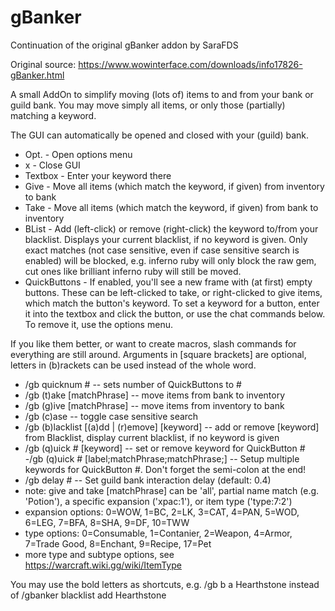 # gBanker
Continuation of the original gBanker addon by SaraFDS

Original source: https://www.wowinterface.com/downloads/info17826-gBanker.html

A small AddOn to simplify moving (lots of) items to and from your bank or guild bank. You may move simply all items, or only those (partially) matching a keyword.

The GUI can automatically be opened and closed with your (guild) bank.

- Opt. - Open options menu
- x - Close GUI
- Textbox - Enter your keyword there
- Give - Move all items (which match the keyword, if given) from inventory to bank
- Take - Move all items (which match the keyword, if given) from bank to inventory
- BList - Add (left-click) or remove (right-click) the keyword to/from your blacklist. Displays your current blacklist, if no keyword is given. Only exact matches (not case sensitive, even if case sensitive search is enabled) will be blocked, e.g. inferno ruby will only block the raw gem, cut ones like brilliant inferno ruby will still be moved.
- QuickButtons - If enabled, you'll see a new frame with (at first) empty buttons. These can be left-clicked to take, or right-clicked to give items, which match the button's keyword. To set a keyword for a button, enter it into the textbox and click the button, or use the chat commands below. To remove it, use the options menu.

If you like them better, or want to create macros, slash commands for everything are still around. 
Arguments in [square brackets] are optional, letters in (b)rackets can be used instead of the whole word.

- /gb quicknum # -- sets number of QuickButtons to #
- /gb (t)ake [matchPhrase] -- move items from bank to inventory
- /gb (g)ive [matchPhrase] -- move items from inventory to bank
- /gb (c)ase -- toggle case sensitive search
- /gb (b)lacklist [(a)dd | (r)emove] [keyword] -- add or remove [keyword] from Blacklist, display current blacklist, if no keyword is given
- /gb (q)uick # [keyword] -- set or remove keyword for QuickButton #
 -/gb (q)uick # [label;matchPhrase;matchPhrase;] -- Setup multiple keywords for QuickButton #. Don't forget the semi-colon at the end!
- /gb delay # -- Set guild bank interaction delay (default: 0.4)
- note: give and take [matchPhrase] can be 'all', partial name match (e.g. 'Potion'), a specific expansion ('xpac:1'), or item type ('type:7:2')
-   expansion options: 0=WOW, 1=BC, 2=LK, 3=CAT, 4=PAN, 5=WOD, 6=LEG, 7=BFA, 8=SHA, 9=DF, 10=TWW
-   type options: 0=Consumable, 1=Contanier, 2=Weapon, 4=Armor, 7=Trade Good, 8=Enchant, 9=Recipe, 17=Pet
-   more type and subtype options, see https://warcraft.wiki.gg/wiki/ItemType

You may use the bold letters as shortcuts, e.g. /gb b a Hearthstone instead of /gbanker blacklist add Hearthstone